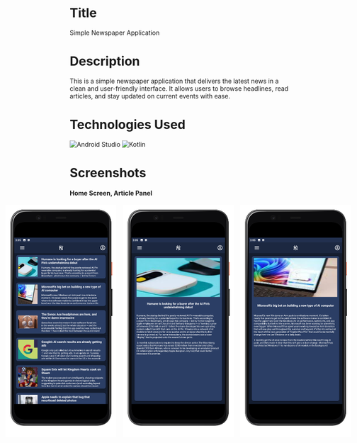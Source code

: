# Title
Simple Newspaper Application

# Description
This is a simple newspaper application that delivers the latest news in a clean and user-friendly interface.
It allows users to browse headlines, read articles, and stay updated on current events with ease.

# Technologies Used
![Android Studio](https://img.shields.io/badge/Android_Studio-3DDC84?style=for-the-badge&logo=android-studio&logoColor=white)
![Kotlin](https://img.shields.io/badge/Kotlin-B125EA?style=for-the-badge&logo=kotlin&logoColor=white)

# Screenshots
#### Home Screen, Article Panel
<div style="display: flex; justify-content: center; align-items: center;">
  <img src="https://github.com/Aparup-Dhar/Simple-Newspaper-App/blob/21ca5f6fe60976ccb6dbecef4260785d21c9207c/screenshots/Screenshot_2024.11.16_15.05.02.821-portrait.png" style="width: 250px; margin-right: 15px;"/>
  <img src="https://github.com/Aparup-Dhar/Simple-Newspaper-App/blob/21ca5f6fe60976ccb6dbecef4260785d21c9207c/screenshots/Screenshot_2024.11.16_15.05.12.120-portrait.png" style="width: 250px; margin-right: 15px;"/>
  <img src="https://github.com/Aparup-Dhar/Simple-Newspaper-App/blob/21ca5f6fe60976ccb6dbecef4260785d21c9207c/screenshots/Screenshot_2024.11.16_15.05.30.953-portrait.png" style="width: 250px; margin-right: 15px;"/>
</div>
